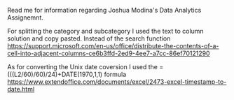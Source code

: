 Read me for information regarding Joshua Modina's Data Analytics Assignemnt.

For splitting the category and subcategory I used the text to column solution and copy pasted. Instead of the search function
https://support.microsoft.com/en-us/office/distribute-the-contents-of-a-cell-into-adjacent-columns-ce6b3ffd-2ed9-4ee7-a7cc-86ef70121290


As for converting the Unix date coversion I used the =(((L2/60)/60)/24)+DATE(1970,1,1) formula
https://www.extendoffice.com/documents/excel/2473-excel-timestamp-to-date.html